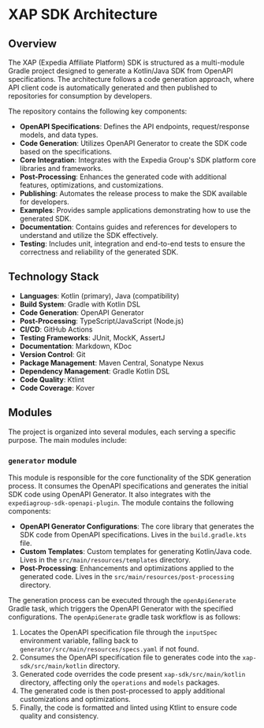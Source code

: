 # XAP SDK Architecture
## Overview
The XAP (Expedia Affiliate Platform) SDK is structured as a multi-module Gradle project designed to generate a Kotlin/Java SDK from OpenAPI specifications. The architecture follows a code generation approach, where API client code is automatically generated and then published to repositories for consumption by developers.

The repository contains the following key components:
- **OpenAPI Specifications**: Defines the API endpoints, request/response models, and data types.
- **Code Generation**: Utilizes OpenAPI Generator to create the SDK code based on the specifications.
- **Core Integration**: Integrates with the Expedia Group's SDK platform core libraries and frameworks.
- **Post-Processing**: Enhances the generated code with additional features, optimizations, and customizations.
- **Publishing**: Automates the release process to make the SDK available for developers.
- **Examples**: Provides sample applications demonstrating how to use the generated SDK.
- **Documentation**: Contains guides and references for developers to understand and utilize the SDK effectively.
- **Testing**: Includes unit, integration and end-to-end tests to ensure the correctness and reliability of the generated SDK.

## Technology Stack
- **Languages**: Kotlin (primary), Java (compatibility)
- **Build System**: Gradle with Kotlin DSL
- **Code Generation**: OpenAPI Generator
- **Post-Processing**: TypeScript/JavaScript (Node.js)
- **CI/CD**: GitHub Actions
- **Testing Frameworks**: JUnit, MockK, AssertJ
- **Documentation**: Markdown, KDoc
- **Version Control**: Git
- **Package Management**: Maven Central, Sonatype Nexus
- **Dependency Management**: Gradle Kotlin DSL
- **Code Quality**: Ktlint
- **Code Coverage**: Kover

## Modules
The project is organized into several modules, each serving a specific purpose. The main modules include:

### `generator` module
This module is responsible for the core functionality of the SDK generation process. It consumes the OpenAPI specifications and generates the initial SDK code using OpenAPI Generator. It also integrates with the `expediagroup-sdk-openapi-plugin`. The module contains the following components:
- **OpenAPI Generator Configurations**: The core library that generates the SDK code from OpenAPI specifications. Lives in the `build.gradle.kts` file.
- **Custom Templates**: Custom templates for generating Kotlin/Java code. Lives in the `src/main/resources/templates` directory.
- **Post-Processing**: Enhancements and optimizations applied to the generated code. Lives in the `src/main/resources/post-processing` directory.

The generation process can be executed through the `openApiGenerate` Gradle task, which triggers the OpenAPI Generator with the specified configurations. The `openApiGenerate` gradle task workflow is as follows:
1. Locates the OpenAPI specification file through the `inputSpec` environment variable, falling back to `generator/src/main/resources/specs.yaml` if not found.
2. Consumes the OpenAPI specification file to generates code into the `xap-sdk/src/main/kotlin` directory.
3. Generated code overrides the code present `xap-sdk/src/main/kotlin` directory, affecting only the `operations` and `models` packages.
4. The generated code is then post-processed to apply additional customizations and optimizations.
5. Finally, the code is formatted and linted using Ktlint to ensure code quality and consistency.

